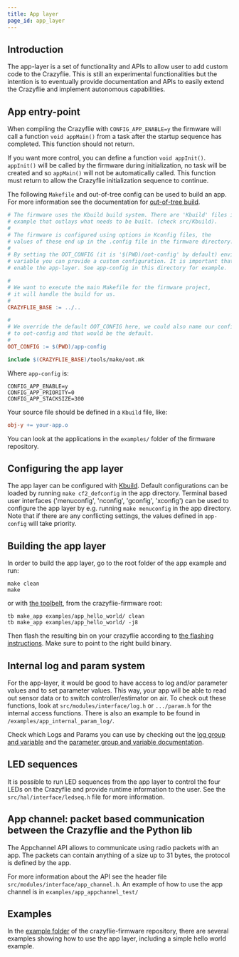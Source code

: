 ```yaml
---
title: App layer
page_id: app_layer
---
```


## Introduction

The app-layer is a set of functionality and APIs to allow user to add custom code to the Crazyflie.
This is still an experimental functionalities but the intention is to eventually provide documentation and APIs to easily extend the Crazyflie and implement autonomous capabilities.

## App entry-point

When compiling the Crazyflie with `CONFIG_APP_ENABLE=y` the firmware will call a function `void appMain()` from a task after the startup sequence has completed. This function should not return.

If you want more control, you can define a function `void appInit()`. `appInit()` will be called by the firmware during initialization, no task will be created and so `appMain()` will not be automatically called.
This function must return to allow the Crazyflie initialization sequence to continue.

The following `Makefile` and out-of-tree config can be used to build an app.
For more information see the documentation for [out-of-tree build](/docs/development/oot.md).

```Makefile
# The firmware uses the Kbuild build system. There are 'Kbuild' files in this
# example that outlays what needs to be built. (check src/Kbuild).
#
# The firmware is configured using options in Kconfig files, the
# values of these end up in the .config file in the firmware directory.
#
# By setting the OOT_CONFIG (it is '$(PWD)/oot-config' by default) environment
# variable you can provide a custom configuration. It is important that you
# enable the app-layer. See app-config in this directory for example.

#
# We want to execute the main Makefile for the firmware project,
# it will handle the build for us.
#
CRAZYFLIE_BASE := ../..

#
# We override the default OOT_CONFIG here, we could also name our config
# to oot-config and that would be the default.
#
OOT_CONFIG := $(PWD)/app-config

include $(CRAZYFLIE_BASE)/tools/make/oot.mk
```

Where `app-config` is:

```Kconfig
CONFIG_APP_ENABLE=y
CONFIG_APP_PRIORITY=0
CONFIG_APP_STACKSIZE=300
```

Your source file should be defined in a `Kbuild` file, like:

```Makefile
obj-y += your-app.o
```

You can look at the applications in the `examples/` folder of the firmware repository.

## Configuring the app layer

The app layer can be configured with [Kbuild](https://www.bitcraze.io/documentation/repository/crazyflie-firmware/master/development/kbuild/). Default configurations can be loaded by running `make cf2_defconfig` in the app directory.  Terminal based user interfaces ('menuconfig', 'nconfig', 'gconfig', 'xconfig') can be used to configure the app layer by e.g. running `make menuconfig` in the app directory. Note that if there are any conflicting settings, the values defined in `app-config` will take priority.

## Building the app layer

In order to build the app layer, go to the root folder of the app example and run:

```
make clean
make 
```

or with [the toolbelt](https://www.bitcraze.io/documentation/repository/toolbelt/master/), from the crazyflie-firmware root:

```
tb make_app examples/app_hello_world/ clean
tb make_app examples/app_hello_world/ -j8
```

Then flash the resulting bin on your crazyflie according to [the flashing instructions](/docs/building-and-flashing/build.md). Make sure to point to the right build binary.


## Internal log and param system

For the app-layer, it would be good to have access to log and/or parameter values and to set parameter values. This way, your app will be able to read out sensor data or to switch controller/estimator on air. To check out these functions, look at `src/modules/interface/log.h` or `.../param.h` for the internal access functions. There is also an example to be found in `/examples/app_internal_param_log/`.

Check which Logs and Params you can use by checking out the [log group and variable](https://www.bitcraze.io/documentation/repository/crazyflie-firmware/master/api/logs/) and the [parameter group and variable documentation](https://www.bitcraze.io/documentation/repository/crazyflie-firmware/master/api/params/).

## LED sequences

It is possible to run LED sequences from the app layer to control the four LEDs on the Crazyflie and provide runtime information to the user. See the `src/hal/interface/ledseq.h` file for more information.

## App channel: packet based communication between the Crazyflie and the Python lib

The Appchannel API allows to communicate using radio packets with an app.
The packets can contain anything of a size up to 31 bytes, the protocol is defined by the app.

For more information about the API see the header file `src/modules/interface/app_channel.h`.
An example of how to use the app channel is in `examples/app_appchannel_test/`

## Examples

In the [example folder](https://github.com/bitcraze/crazyflie-firmware/tree/master/examples) of the crazyflie-firmware repository, there are several examples showing how to use the app layer, including a simple hello world example.
